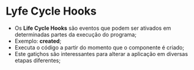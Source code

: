 # Lyfe Cycle Hooks

* Os **Life Cycle Hooks** são eventos que podem ser ativados em determinadas partes da execução do programa;
* Exemplo: **created**;
* Executa o código a partir do momento que o componente é criado;
* Este gatiçhos são interessantes para alterar a aplicação em diversas etapas diferentes;